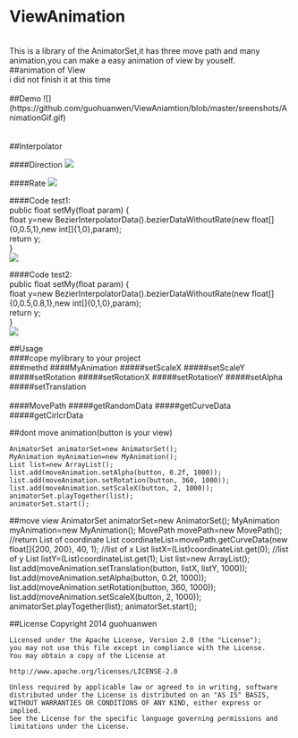 # ViewAnimation
<br>
This is a library of the AnimatorSet,it has three move path and many animation,you can make a easy animation of view by youself.
<br>
##animation of View<br>
i did not finish it at this time<br>
<br>
##Demo
![](https://github.com/guohuanwen/ViewAniamtion/blob/master/sreenshots/AnimationGif.gif)<br>
<br>
<br>
##Interpolator  
  
####Direction
![](https://github.com/guohuanwen/ViewAniamtion/blob/master/sreenshots/direction.jpg)  
  
####Rate
![](https://github.com/guohuanwen/ViewAniamtion/blob/master/sreenshots/rate.jpg)  
  
####Code test1:  
public float setMy(float param) {  
float y=new BezierInterpolatorData().bezierDataWithoutRate(new float[]{0,0.5,1},new int[]{1,0},param);  
return y;  
}  
![](https://github.com/guohuanwen/ViewAniamtion/blob/master/sreenshots/two.jpg)
  
####Code test2:  
public float setMy(float param) {  
float y=new BezierInterpolatorData().bezierDataWithoutRate(new float[]{0,0.5,0.8,1},new int[]{0,1,0},param);  
return y;  
}  
![](https://github.com/guohuanwen/ViewAniamtion/blob/master/sreenshots/three.jpg)  
  
  
  
##Usage
<br>
####cope mylibrary to your project
<br>
###methd
####MyAnimation 
#####setScaleX
#####setScaleY
#####setRotation
#####setRotationX
#####setRotationY
#####setAlpha
#####setTranslation
<br>
<br>
####MovePath 
#####getRandomData
#####getCurveData
#####getCirlcrData

##dont move animation(button is your view)

    AnimatorSet animatorSet=new AnimatorSet();
    MyAnimation myAnimation=new MyAnimation();
    List list=new ArrayList();
    list.add(moveAnimation.setAlpha(button, 0.2f, 1000));
    list.add(moveAnimation.setRotation(button, 360, 1000));
    list.add(moveAnimation.setScaleX(button, 2, 1000));
    animatorSet.playTogether(list);
    animatorSet.start();

##move view
    AnimatorSet animatorSet=new AnimatorSet();
    MyAnimation myAnimation=new MyAnimation();
    MovePath movePath=new MovePath();
    //return List of coordinate
    List coordinateList=movePath.getCurveData(new float[]{200, 200}, 40, 1);
    //list of x
    List listX=(List)coordinateList.get(0);
    //list of y
    List listY=(List)coordinateList.get(1);
    List list=new ArrayList();
    list.add(moveAnimation.setTranslation(button, listX, listY, 1000));
    list.add(moveAnimation.setAlpha(button, 0.2f, 1000));
    list.add(moveAnimation.setRotation(button, 360, 1000));
    list.add(moveAnimation.setScaleX(button, 2, 1000));
    animatorSet.playTogether(list);
    animatorSet.start();





##License
    Copyright 2014 guohuanwen

    Licensed under the Apache License, Version 2.0 (the "License");
    you may not use this file except in compliance with the License.
    You may obtain a copy of the License at

    http://www.apache.org/licenses/LICENSE-2.0
    
    Unless required by applicable law or agreed to in writing, software
    distributed under the License is distributed on an "AS IS" BASIS,
    WITHOUT WARRANTIES OR CONDITIONS OF ANY KIND, either express or implied.
    See the License for the specific language governing permissions and
    limitations under the License.




